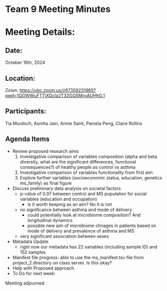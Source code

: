 # Team 9 Meeting Minutes 
# Meeting Details:
## Date: 
October 16th, 2024

## Location:
Zoom: https://ubc.zoom.us/j/67359231965?pwd=1QOWWuFTTjXQcla2T32GQ5MoyAUHhG.1

## Participants:
Tia Murdoch, Asmita Jain, Annie Saint, Pamela Peng, Claire Rollins

## Agenda Items
- Review proposed research aims
    1. Investigative comparison of variables composition (alpha and beta diversity, what are the significant differences, functional consequences?) of healthy people as control vs asthma
    2. Investigative comparison of variables functionality from first aim
    3. Explore further variables (socioeconomic status, education, genetics ms_family) as final figure
- Discuss preliminary data analysis on societal factors 
    - p-value of 0.07 between control and MS population for social variables (education and occupation)
        - is it worth keeping as an aim? No it is not
    - no significance between asthma and mode of delivery 
        - could potentially look at microbiome composition? And longitudinal dynamics
        - possible new aim of microbiome chnages in patients based on mode of delivery and prevalence of asthma and MS
    - very significant association between sexes 
- Metadata Update 
    - right now our metadata has 22 variables (including sample ID) and 152 samples 
- Manifest file progress: able to use the ms_manifest.tsv file from project_2 directory on class server. Is this okay?
- Help with Proposed approach 
- To Do for next week:
      
Meeting adjourned 
